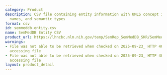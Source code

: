 ```yaml
---
category: Product
description: CSV file containing entity information with UMLS concept identifiers,
  names, and semantic types
format: csv
id: semmeddb.entity.csv
name: SemMedDB Entity CSV
product_url: https://lhncbc.nlm.nih.gov/temp/SemRep_SemMedDB_SKR/SemMedDB_tables/ENTITY.csv
warnings:
- File was not able to be retrieved when checked on 2025-09-23_ HTTP 403 error when
  accessing file
- File was not able to be retrieved when checked on 2025-09-23_ HTTP 403 error when
  accessing file
layout: product_detail
---
```

